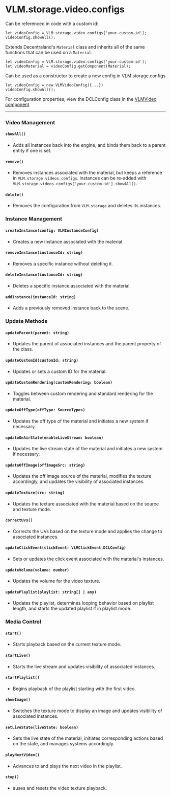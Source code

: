 # VLM.storage.video.configs

  Can be referenced in code with a custom id:
  ```
  let videoConfig = VLM.storage.video.configs['your-custom-id'];
  videoConfig.showAll();
  ```
  Extends Decentraland's `Material` class and inherits all of the same functions that can be used on a `Material`.
  ```
  let videoConfig = VLM.storage.video.configs['your-custom-id'];
  let videoMaterial = videoConfig.getComponent(Material);
  ```
  Can be used as a constructor to create a new config in VLM.storage.configs
  ```
  let videoConfig = new VLMVideoConfig({...})
  videoConfig.showAll();
  ```
  For configuration properties, view the DCLConfig class in the [VLMVideo component](https://github.com/virtuallandmanager/vlm-dcl/blob/main/src/components/VLMVideo.component.ts)

---

### Video Management

#### `showAll()`
- Adds all instances back into the engine, and binds them back to a parent entity if one is set.

#### `remove()`
- Removes instances associated with the material, but keeps a reference in `VLM.storage.videos.configs`. Instances can be re-added with `VLM.storage.videos.configs['your-custom-id'].showAll()`.

#### `delete()`
- Removes the configuration from `VLM.storage` and deletes its instances.

### Instance Management
#### `createInstance(config: VLMInstanceConfig)`
- Creates a new instance associated with the material.

#### `removeInstance(instanceId: string)`
- Removes a specific instance without deleting it.

#### `deleteInstance(instanceId: string)`
- Deletes a specific instance associated with the material.

#### `addInstance(instanceId: string)`
- Adds a previously removed instance back to the scene.

### Update Methods
#### `updateParent(parent: string)`
- Updates the parent of associated instances and the parent property of the class.

#### `updateCustomId(customId: string)`
- Updates or sets a custom ID for the material.

#### `updateCustomRendering(customRendering: boolean)`
- Toggles between custom rendering and standard rendering for the material.

#### `updateOffType(offType: SourceTypes)`
- Updates the off type of the material and initiates a new system if necessary.

#### `updateOnAirState(enableLiveStream: boolean)`
- Updates the live stream state of the material and initiates a new system if necessary.

#### `updateOffImage(offImageSrc: string)`
- Updates the off image source of the material, modifies the texture accordingly, and updates the visibility of associated instances.

#### `updateTexture(src: string)`
- Updates the texture associated with the material based on the source and texture mode.

#### `correctUvs()`
- Corrects the UVs based on the texture mode and applies the change to associated instances.

#### `updateClickEvent(clickEvent: VLMClickEvent.DCLConfig)`
- Sets or updates the click event associated with the material's instances.

#### `updateVolume(volume: number)`
- Updates the volume for the video texture.

#### `updatePlaylist(playlist: string[] | any)`
- Updates the playlist, determines looping behavior based on playlist length, and starts the updated playlist if in playlist mode.

### **Media Control**

#### `start()`
- Starts playback based on the current texture mode.

#### `startLive()`
- Starts the live stream and updates visibility of associated instances.

#### `startPlaylist()`
- Begins playback of the playlist starting with the first video.

#### `showImage()`
- Switches the texture mode to display an image and updates visibility of associated instances.

#### `setLiveState(liveState: boolean)`
- Sets the live state of the material, initiates corresponding actions based on the state, and manages systems accordingly.

#### `playNextVideo()`
- Advances to and plays the next video in the playlist.

#### `stop()`
- auses and resets the video texture playback.
